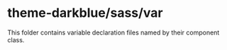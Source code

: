 # theme-darkblue/sass/var

This folder contains variable declaration files named by their component class.
